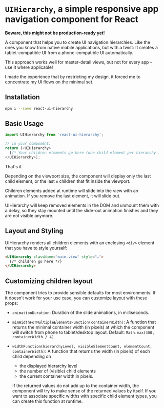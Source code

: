 # `UIHierarchy`, a simple responsive app navigation component for React

**Beware, this might not be production-ready yet!**

A component that helps you to create UI navigation hierarchies. Like the ones you know from native
mobile applications, but with a twist: It creates a tablet-compatible UI from a phone-compatible UI
automatically.

This approach works well for master-detail views, but not for every app – use it where applicable!

I made the experience that by restricting my design, it forced me to concentrate my UI flows on the
minimal set.

## Installation

```bash
npm i --save react-ui-hierarchy
```

## Basic Usage

```javascript
import UIHierarchy from 'react-ui-hierarchy';

// in your component:
return (<UIHierarchy>
  {/* Your children elements go here (one child element per hierarchy level) */}
</UIHierarchy>);
```

That's it.

Depending on the viewport size, the component will display only the last child element, or the last
`n` children that fit inside the viewport.

Children elements added at runtime will slide into the view with an animation. If you remove the
last element, it will slide out.

UIHierarchy will keep removed elements in the DOM and unmount them with a delay, so they stay
mounted until the slide-out animation finishes and they are not visible anymore.

## Layout and Styling

UIHierarchy renders all children elements with an enclosing `<div>` element that you have to style
yourself:

```html
<UIHierarchy className="main-view" style="…">
  {/* children go here */}
</UIHierarchy>
```

## Customizing children layout

The component tries to provide sensible defaults for most environments. If it doesn't work for your
use case, you can customize layout with these props:

- `animationDuration`: Duration of the slide animations, in milliseconds.
- `minWidthForMultipleElementsFunction(containerWidth)`: A function that returns the minimal
  container width (in pixels) at which the component will switch from phone to tablet/desktop
  layout. Default: `Math.max(300, containerWidth / 4)`
- `widthFunction(hierarchyLevel, visibleElementCount, elementCount, containerWidth)`: A function
  that returns the width (in pixels) of each child depending on

  - the displayed hierarchy level
  - the number of (visible) child elements
  - the current container width in pixels.

  If the returned values do not add up to the container width, the component will try to make sense
  of the returned values by itself. If you want to associate specific widths with specific child
  element types, you can create this function at runtime.